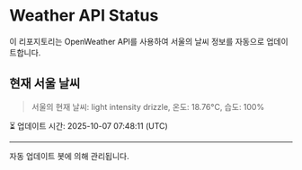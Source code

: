 
# Weather API Status

이 리포지토리는 OpenWeather API를 사용하여 서울의 날씨 정보를 자동으로 업데이트합니다.

## 현재 서울 날씨
> 서울의 현재 날씨: light intensity drizzle, 온도: 18.76°C, 습도: 100%

⏳ 업데이트 시간: 2025-10-07 07:48:11 (UTC)

---
자동 업데이트 봇에 의해 관리됩니다.
